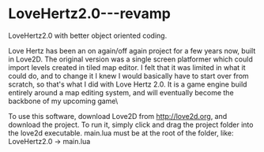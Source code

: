 # LoveHertz2.0---revamp
LoveHertz2.0 with better object oriented coding.

Love Hertz has been an on again/off again project for a few years now, built in Love2D. The original version was a single screen platformer which could import levels created in tiled map editor. I felt that it was limited in what it could do, and to change it I knew I would basically have to start over from scratch, so that's what I did with Love Hertz 2.0. It is a game engine build entirely around a map editing system, and will eventually become the backbone of my upcoming game\

To use this software, download Love2D from http://love2d.org, and download the project. To run it, simply click and drag the project folder into the love2d executable. main.lua must be at the root of the folder, like: LoveHertz2.0 -> main.lua
